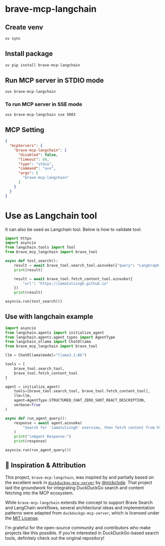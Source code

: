 # brave-mcp-langchain

## Create venv
```bash
uv sync
```

## Install package

```bash
uv pip install brave-mcp-langchain
```

## Run MCP server in STDIO mode

```bash
uvx brave-mcp-langchain
```

### To run MCP server in SSE mode
```bash
uvx brave-mcp-langchain sse 5003
```

## MCP Setting

```json
{
  "mcpServers": {
    "brave-mcp-langchain": {
      "disabled": false,
      "timeout": 60,
      "type": "stdio",
      "command": "uvx",
      "args": [
        "brave-mcp-langchain"
      ]
    }
  }
}
```

# Use as Langchain tool

It can also be used as Langchain tool. Below is how to validate tool.

```python
import httpx
import asyncio
from langchain.tools import Tool
from brave_mcp_langchain import brave_tool

async def test_search():
    result = await brave_tool.search_tool.ainvoke({"query": "LangGraph overview", "max_results": 10})
    print(result)

    result = await brave_tool.fetch_content_tool.ainvoke({
        "url": "https://iamatulsingh.github.io"
    })
    print(result)

asyncio.run(test_search())
```

## Use with langchain example
```python
import asyncio
from langchain.agents import initialize_agent
from langchain.agents.agent_types import AgentType
from langchain_ollama import ChatOllama
from brave_mcp_langchain import brave_tool

llm = ChatOllama(model="llama3.1:8b")

tools = [
    brave_tool.search_tool,
    brave_tool.fetch_content_tool
]

agent = initialize_agent(
    tools=[brave_tool.search_tool, brave_tool.fetch_content_tool],
    llm=llm,
    agent=AgentType.STRUCTURED_CHAT_ZERO_SHOT_REACT_DESCRIPTION,
    verbose=True
)

async def run_agent_query():
    response = await agent.ainvoke(
        "Search for 'iamatulsingh' overview, then fetch content from https://iamatulsingh.github.io"
    )
    print("\nAgent Response:")
    print(response)

asyncio.run(run_agent_query())
```

## 🧠 Inspiration & Attribution

This project, `brave-mcp-langchain`, was inspired by and partially based on the excellent work in [`duckduckgo-mcp-server`](https://github.com/nickclyde/duckduckgo-mcp-server) by [@nickclyde](https://github.com/nickclyde). That project laid the groundwork for integrating DuckDuckGo search and content fetching into the MCP ecosystem.

While `brave-mcp-langchain` extends the concept to support Brave Search and LangChain workflows, several architectural ideas and implementation patterns were adapted from `duckduckgo-mcp-server`, which is licensed under the [MIT License](https://github.com/nickclyde/duckduckgo-mcp-server/blob/main/LICENSE).

I'm grateful for the open-source community and contributors who make projects like this possible. If you’re interested in DuckDuckGo-based search tools, definitely check out the original repository!
